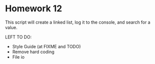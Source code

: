 Homework 12  
===========  

This script will create a linked list, log it to the console, and search for a value.  

LEFT TO DO:  
 * Style Guide (at FIXME and TODO)  
 * Remove hard coding  
 * File io